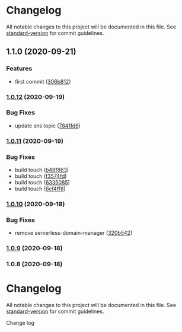 # Changelog

All notable changes to this project will be documented in this file. See [standard-version](https://github.com/conventional-changelog/standard-version) for commit guidelines.

## 1.1.0 (2020-09-21)


### Features

* first commit ([306b812](https://github.com/loganH/serverless_githubaction/commit/306b812e8232e50cbcc9a65869d04e7b6a67686c))

### [1.0.12](https://github.com/loganH/serverless_githubaction/compare/v1.0.11...v1.0.12) (2020-09-19)


### Bug Fixes

* update sns topic ([7841fd6](https://github.com/loganH/serverless_githubaction/commit/7841fd696230d6b78af337c7cb511041c67fc0ca))

### [1.0.11](https://github.com/loganH/serverless_githubaction/compare/v1.0.10...v1.0.11) (2020-09-19)


### Bug Fixes

* build touch ([b48f863](https://github.com/loganH/serverless_githubaction/commit/b48f863cd2ed2460190ccd43bdb4a65acae399f6))
* build touch ([f3574fd](https://github.com/loganH/serverless_githubaction/commit/f3574fd855fd9f330cb338a5447766c87e3fc2fd))
* build touch ([6335085](https://github.com/loganH/serverless_githubaction/commit/63350852480b81e62fd9bc024ddf9d1732d12f53))
* build touch ([6cf4ff8](https://github.com/loganH/serverless_githubaction/commit/6cf4ff873c40f1f36333bd85f886e5c100d55aaa))

### [1.0.10](https://github.com/loganH/serverless_githubaction/compare/v1.0.9...v1.0.10) (2020-09-18)


### Bug Fixes

* remove serverless-domain-manager ([320b542](https://github.com/loganH/serverless_githubaction/commit/320b542053d0d07a4f04a034eea98ef2e379b932))

### [1.0.9](https://github.com/loganH/serverless_githubaction/compare/v1.0.8...v1.0.9) (2020-09-18)

### 1.0.8 (2020-09-18)

# Changelog

All notable changes to this project will be documented in this file. See [standard-version](https://github.com/conventional-changelog/standard-version) for commit guidelines.

Change log
